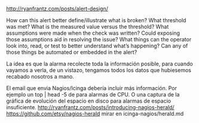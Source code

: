http://ryanfrantz.com/posts/alert-design/

How can this alert better define/illustrate what is broken?
  What threshold was met?
  What is the measured value versus the threshold?
What assumptions were made when the check was written?
  Could exposing those assumptions aid in resolving the issue?
What things can the operator look into, read, or test to better understand what’s happening?
  Can any of those things be automated or embedded in the alert?


La idea es que la alarma recolecte toda la información posible, para cuando vayamos a verla, de un vistazo, tengamos todos los datos que hubiesemos recabado nosotros a mano.

El email que envia Nagios/Icinga debería incluir más información.
Por ejemplo un top | head -5 de para alarmas de CPU.
O una captura de la gráfica de evolución del espacio en disco para alarmas de espacio insuficiente.
http://ryanfrantz.com/posts/introducing-nagios-herald/
https://github.com/etsy/nagios-herald
mirar en icinga-nagios/herald.md
